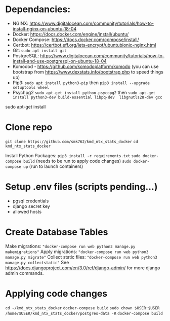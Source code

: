# Dependancies:

- NGINX:  https://www.digitalocean.com/community/tutorials/how-to-install-nginx-on-ubuntu-18-04
- Docker: https://docs.docker.com/engine/install/ubuntu/
- Docker Compose: https://docs.docker.com/compose/install/
- Certbot: https://certbot.eff.org/lets-encrypt/ubuntubionic-nginx.html
- Git: `sudo apt install git`
- PostgreSQL: https://www.digitalocean.com/community/tutorials/how-to-install-and-use-postgresql-on-ubuntu-18-04
- Komodod - https://github.com/komodoplatform/komodo (you can use bootstrap from https://www.dexstats.info/bootstrap.php to speed things up)
- Pip3: `sudo apt install python3-pip` then `pip3 install --upgrade setuptools wheel`
- Psychpg2 `sudo apt-get install python-psycopg2` then `sudo apt-get install python3-dev build-essential libpq-dev  libgnutls28-dev gcc`

sudo apt-get install
# Clone repo
`git clone https://github.com/smk762/kmd_ntx_stats_docker`
`cd kmd_ntx_stats_docker`

Install Python Packages: `pip3 install -r requirements.txt` 
`sudo docker-compose build`  (needs to be run to apply code changes)
`sudo docker-compose up` (run to launch containers)

# Setup .env files (scripts pending...)
- pgsql credentials
- django secret key
- allowed hosts

# Create Database Tables


Make migrations: `"docker-compose run web python3 manage.py makemigrations"`
Apply migrations: `"docker-compose run web python3 manage.py migrate"`
Collect static files: `"docker-compose run web python3 manage.py collectstatic"`
See https://docs.djangoproject.com/en/3.0/ref/django-admin/ for more django admin commands.


# Applying code changes
`cd ~/kmd_ntx_stats_docker`
`docker-compose build`
`sudo chown $USER:$USER /home/$USER/kmd_ntx_stats_docker/postgres-data -R`
`docker-compose build`

